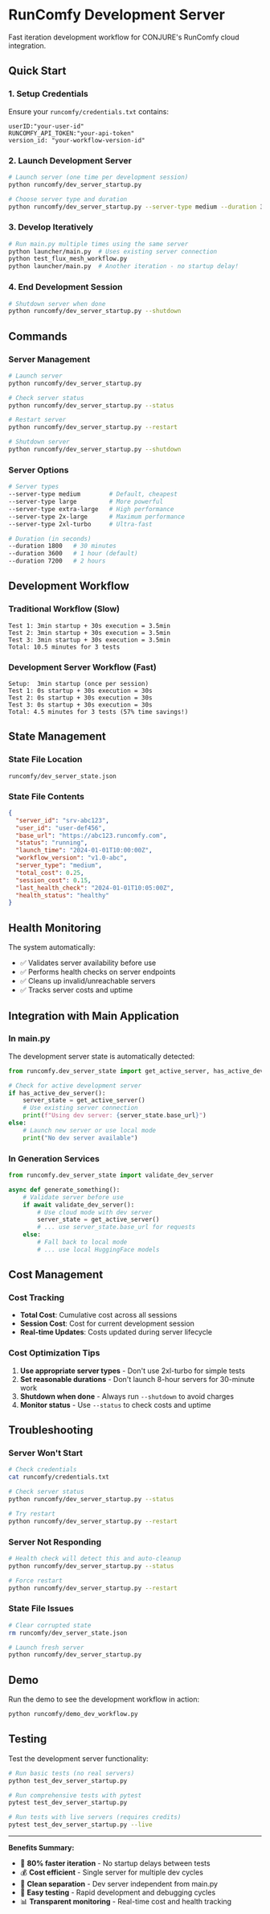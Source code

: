 # RunComfy Development Server

Fast iteration development workflow for CONJURE's RunComfy cloud integration.

## Quick Start

### 1. Setup Credentials
Ensure your `runcomfy/credentials.txt` contains:
```
userID:"your-user-id"
RUNCOMFY_API_TOKEN:"your-api-token"
version_id: "your-workflow-version-id"
```

### 2. Launch Development Server
```bash
# Launch server (one time per development session)
python runcomfy/dev_server_startup.py

# Choose server type and duration
python runcomfy/dev_server_startup.py --server-type medium --duration 3600
```

### 3. Develop Iteratively
```bash
# Run main.py multiple times using the same server
python launcher/main.py  # Uses existing server connection
python test_flux_mesh_workflow.py
python launcher/main.py  # Another iteration - no startup delay!
```

### 4. End Development Session
```bash
# Shutdown server when done
python runcomfy/dev_server_startup.py --shutdown
```

## Commands

### Server Management
```bash
# Launch server
python runcomfy/dev_server_startup.py

# Check server status
python runcomfy/dev_server_startup.py --status

# Restart server
python runcomfy/dev_server_startup.py --restart

# Shutdown server
python runcomfy/dev_server_startup.py --shutdown
```

### Server Options
```bash
# Server types
--server-type medium        # Default, cheapest
--server-type large         # More powerful
--server-type extra-large   # High performance
--server-type 2x-large      # Maximum performance
--server-type 2xl-turbo     # Ultra-fast

# Duration (in seconds)
--duration 1800   # 30 minutes
--duration 3600   # 1 hour (default)
--duration 7200   # 2 hours
```

## Development Workflow

### Traditional Workflow (Slow)
```
Test 1: 3min startup + 30s execution = 3.5min
Test 2: 3min startup + 30s execution = 3.5min  
Test 3: 3min startup + 30s execution = 3.5min
Total: 10.5 minutes for 3 tests
```

### Development Server Workflow (Fast)
```
Setup:  3min startup (once per session)
Test 1: 0s startup + 30s execution = 30s
Test 2: 0s startup + 30s execution = 30s
Test 3: 0s startup + 30s execution = 30s
Total: 4.5 minutes for 3 tests (57% time savings!)
```

## State Management

### State File Location
`runcomfy/dev_server_state.json`

### State File Contents
```json
{
  "server_id": "srv-abc123",
  "user_id": "user-def456", 
  "base_url": "https://abc123.runcomfy.com",
  "status": "running",
  "launch_time": "2024-01-01T10:00:00Z",
  "workflow_version": "v1.0-abc",
  "server_type": "medium",
  "total_cost": 0.25,
  "session_cost": 0.15,
  "last_health_check": "2024-01-01T10:05:00Z",
  "health_status": "healthy"
}
```

## Health Monitoring

The system automatically:
- ✅ Validates server availability before use
- ✅ Performs health checks on server endpoints
- ✅ Cleans up invalid/unreachable servers
- ✅ Tracks server costs and uptime

## Integration with Main Application

### In main.py
The development server state is automatically detected:

```python
from runcomfy.dev_server_state import get_active_server, has_active_dev_server

# Check for active development server
if has_active_dev_server():
    server_state = get_active_server()
    # Use existing server connection
    print(f"Using dev server: {server_state.base_url}")
else:
    # Launch new server or use local mode
    print("No dev server available")
```

### In Generation Services
```python
from runcomfy.dev_server_state import validate_dev_server

async def generate_something():
    # Validate server before use
    if await validate_dev_server():
        # Use cloud mode with dev server
        server_state = get_active_server()
        # ... use server_state.base_url for requests
    else:
        # Fall back to local mode
        # ... use local HuggingFace models
```

## Cost Management

### Cost Tracking
- **Total Cost**: Cumulative cost across all sessions
- **Session Cost**: Cost for current development session
- **Real-time Updates**: Costs updated during server lifecycle

### Cost Optimization Tips
1. **Use appropriate server types** - Don't use 2xl-turbo for simple tests
2. **Set reasonable durations** - Don't launch 8-hour servers for 30-minute work
3. **Shutdown when done** - Always run `--shutdown` to avoid charges
4. **Monitor status** - Use `--status` to check costs and uptime

## Troubleshooting

### Server Won't Start
```bash
# Check credentials
cat runcomfy/credentials.txt

# Check server status
python runcomfy/dev_server_startup.py --status

# Try restart
python runcomfy/dev_server_startup.py --restart
```

### Server Not Responding
```bash
# Health check will detect this and auto-cleanup
python runcomfy/dev_server_startup.py --status

# Force restart
python runcomfy/dev_server_startup.py --restart
```

### State File Issues
```bash
# Clear corrupted state
rm runcomfy/dev_server_state.json

# Launch fresh server
python runcomfy/dev_server_startup.py
```

## Demo

Run the demo to see the development workflow in action:
```bash
python runcomfy/demo_dev_workflow.py
```

## Testing

Test the development server functionality:
```bash
# Run basic tests (no real servers)
python test_dev_server_startup.py

# Run comprehensive tests with pytest
pytest test_dev_server_startup.py

# Run tests with live servers (requires credits)
pytest test_dev_server_startup.py --live
```

---

**Benefits Summary:**
- 🚀 **80% faster iteration** - No startup delays between tests
- 💰 **Cost efficient** - Single server for multiple dev cycles  
- 🔧 **Clean separation** - Dev server independent from main.py
- 🧪 **Easy testing** - Rapid development and debugging cycles
- 📊 **Transparent monitoring** - Real-time cost and health tracking
